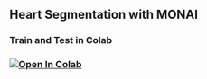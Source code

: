 ## Heart Segmentation with MONAI

<h3>Train and Test in Colab<h3>

<a href="https://colab.research.google.com/github/luhtookyaw/heart-segmentation-monai/blob/main/Train_Heart_Segmentation_UNet_with_MONAI.ipynb" target="_blank">
  <img src="https://colab.research.google.com/assets/colab-badge.svg" alt="Open In Colab"/>
</a>